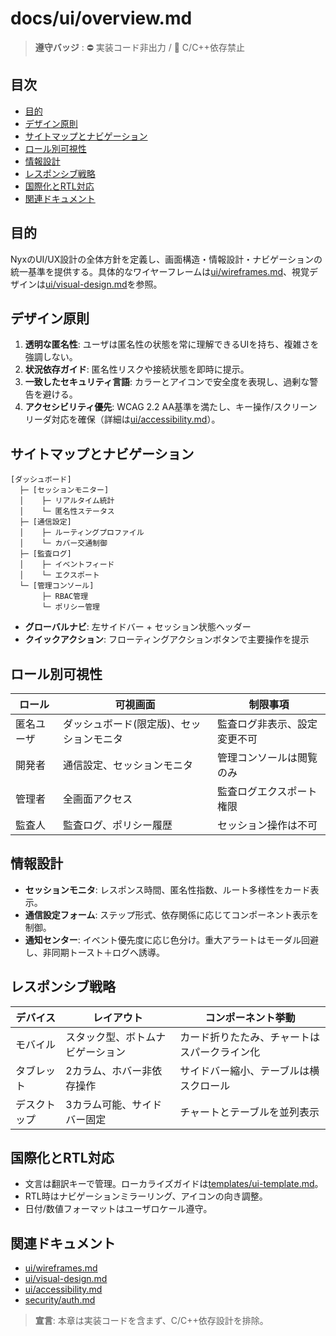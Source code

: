 # docs/ui/overview.md

> **遵守バッジ** : :no_entry: 実装コード非出力 / :no_entry_sign: C/C++依存禁止

## 目次
- [目的](#目的)
- [デザイン原則](#デザイン原則)
- [サイトマップとナビゲーション](#サイトマップとナビゲーション)
- [ロール別可視性](#ロール別可視性)
- [情報設計](#情報設計)
- [レスポンシブ戦略](#レスポンシブ戦略)
- [国際化とRTL対応](#国際化とrtl対応)
- [関連ドキュメント](#関連ドキュメント)

## 目的
NyxのUI/UX設計の全体方針を定義し、画面構造・情報設計・ナビゲーションの統一基準を提供する。具体的なワイヤーフレームは[ui/wireframes.md](./wireframes.md)、視覚デザインは[ui/visual-design.md](./visual-design.md)を参照。

## デザイン原則
1. **透明な匿名性**: ユーザは匿名性の状態を常に理解できるUIを持ち、複雑さを強調しない。
2. **状況依存ガイド**: 匿名性リスクや接続状態を即時に提示。
3. **一致したセキュリティ言語**: カラーとアイコンで安全度を表現し、過剰な警告を避ける。
4. **アクセシビリティ優先**: WCAG 2.2 AA基準を満たし、キー操作/スクリーンリーダ対応を確保（詳細は[ui/accessibility.md](./accessibility.md)）。

## サイトマップとナビゲーション
```
[ダッシュボード]
  ├─ [セッションモニター]
  │    ├─ リアルタイム統計
  │    └─ 匿名性ステータス
  ├─ [通信設定]
  │    ├─ ルーティングプロファイル
  │    └─ カバー交通制御
  ├─ [監査ログ]
  │    ├─ イベントフィード
  │    └─ エクスポート
  └─ [管理コンソール]
       ├─ RBAC管理
       └─ ポリシー管理
```
- **グローバルナビ**: 左サイドバー + セッション状態ヘッダー
- **クイックアクション**: フローティングアクションボタンで主要操作を提示

## ロール別可視性
| ロール | 可視画面 | 制限事項 |
|--------|-----------|----------|
| 匿名ユーザ | ダッシュボード(限定版)、セッションモニタ | 監査ログ非表示、設定変更不可 |
| 開発者 | 通信設定、セッションモニタ | 管理コンソールは閲覧のみ |
| 管理者 | 全画面アクセス | 監査ログエクスポート権限 |
| 監査人 | 監査ログ、ポリシー履歴 | セッション操作は不可 |

## 情報設計
- **セッションモニタ**: レスポンス時間、匿名性指数、ルート多様性をカード表示。
- **通信設定フォーム**: ステップ形式、依存関係に応じてコンポーネント表示を制御。
- **通知センター**: イベント優先度に応じ色分け。重大アラートはモーダル回避し、非同期トースト＋ログへ誘導。

## レスポンシブ戦略
| デバイス | レイアウト | コンポーネント挙動 |
|----------|------------|--------------------|
| モバイル | スタック型、ボトムナビゲーション | カード折りたたみ、チャートはスパークライン化 |
| タブレット | 2カラム、ホバー非依存操作 | サイドバー縮小、テーブルは横スクロール |
| デスクトップ | 3カラム可能、サイドバー固定 | チャートとテーブルを並列表示 |

## 国際化とRTL対応
- 文言は翻訳キーで管理。ローカライズガイドは[templates/ui-template.md](../templates/ui-template.md)。
- RTL時はナビゲーションミラーリング、アイコンの向き調整。
- 日付/数値フォーマットはユーザロケール遵守。

## 関連ドキュメント
- [ui/wireframes.md](./wireframes.md)
- [ui/visual-design.md](./visual-design.md)
- [ui/accessibility.md](./accessibility.md)
- [security/auth.md](../security/auth.md)

> **宣言**: 本章は実装コードを含まず、C/C++依存設計を排除。